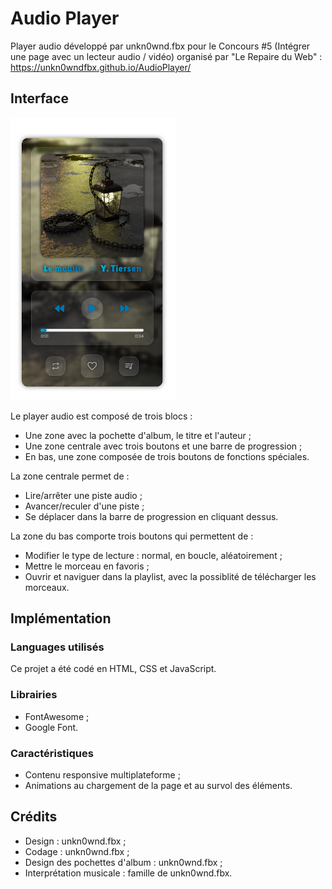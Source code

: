 # Audio Player
Player audio développé par unkn0wnd.fbx pour le Concours #5 (Intégrer une page avec un lecteur audio / vidéo) organisé par "Le Repaire du Web" : https://unkn0wndfbx.github.io/AudioPlayer/

## Interface

![Interface](/doc/interface.png)

Le player audio est composé de trois blocs :
- Une zone avec la pochette d'album, le titre et l'auteur ;
- Une zone centrale avec trois boutons et une barre de progression ;
- En bas, une zone composée de trois boutons de fonctions spéciales.

La zone centrale permet de :
- Lire/arrêter une piste audio ;
- Avancer/reculer d'une piste ;
- Se déplacer dans la barre de progression en cliquant dessus.

La zone du bas comporte trois boutons qui permettent de :
- Modifier le type de lecture : normal, en boucle, aléatoirement ;
- Mettre le morceau en favoris ;
- Ouvrir et naviguer dans la playlist, avec la possiblité de télécharger les morceaux.

## Implémentation
### Languages utilisés
Ce projet a été codé en HTML, CSS et JavaScript.

### Librairies
- FontAwesome ;
- Google Font.

### Caractéristiques
- Contenu responsive multiplateforme ;
- Animations au chargement de la page et au survol des éléments.

## Crédits
- Design : unkn0wnd.fbx ;
- Codage : unkn0wnd.fbx ;
- Design des pochettes d'album : unkn0wnd.fbx ;
- Interprétation musicale : famille de unkn0wnd.fbx.